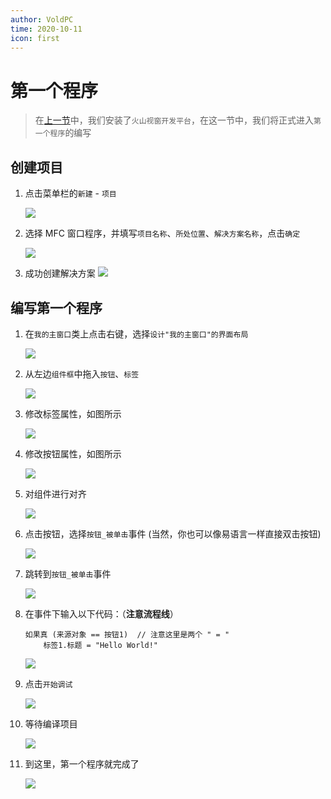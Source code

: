 ```yaml
---
author: VoldPC
time: 2020-10-11
icon: first
---
```


# 第一个程序

> 在[上一节](/starter/install/)中，我们安装了`火山视窗开发平台`，在这一节中，我们将正式进入`第一个程序`的编写

## 创建项目

1. 点击菜单栏的`新建` - `项目`

   ![](http://static.voldpc.coolbian.com/assets/images/starter/first-program/1.png)

2. 选择 MFC 窗口程序，并填写`项目名称`、`所处位置`、`解决方案名称`，点击`确定`

   ![](http://static.voldpc.coolbian.com/assets/images/starter/first-program/2.png)

3. 成功创建解决方案
   ![](http://static.voldpc.coolbian.com/assets/images/starter/first-program/3.png)

## 编写第一个程序

1. 在`我的主窗口`类上点击右键，选择`设计"我的主窗口"的界面布局`

   ![](http://static.voldpc.coolbian.com/assets/images/starter/first-program/4.png)

2. 从左边`组件框`中拖入`按钮`、`标签`

   ![](http://static.voldpc.coolbian.com/assets/images/starter/first-program/5.png)

3. 修改标签属性，如图所示

   ![](http://static.voldpc.coolbian.com/assets/images/starter/first-program/6.png)

4. 修改按钮属性，如图所示

   ![](http://static.voldpc.coolbian.com/assets/images/starter/first-program/7.png)

5. 对组件进行对齐

   ![](http://static.voldpc.coolbian.com/assets/images/starter/first-program/8.png)

6. 点击按钮，选择`按钮_被单击`事件 (当然，你也可以像易语言一样直接双击按钮)

   ![](http://static.voldpc.coolbian.com/assets/images/starter/first-program/9.png)

7. 跳转到`按钮_被单击`事件

   ![](http://static.voldpc.coolbian.com/assets/images/starter/first-program/10.png)

8. 在事件下输入以下代码：（**注意流程线**）

   ```
   如果真 (来源对象 == 按钮1)  // 注意这里是两个 " = "
       标签1.标题 = "Hello World!"
   ```

   ![](http://static.voldpc.coolbian.com/assets/images/starter/first-program/11.png)

9. 点击`开始调试`

   ![](http://static.voldpc.coolbian.com/assets/images/starter/first-program/12.png)

10. 等待编译项目

    ![](http://static.voldpc.coolbian.com/assets/images/starter/first-program/13.png)

11. 到这里，第一个程序就完成了

    ![](http://static.voldpc.coolbian.com/assets/images/starter/first-program/14.gif)
